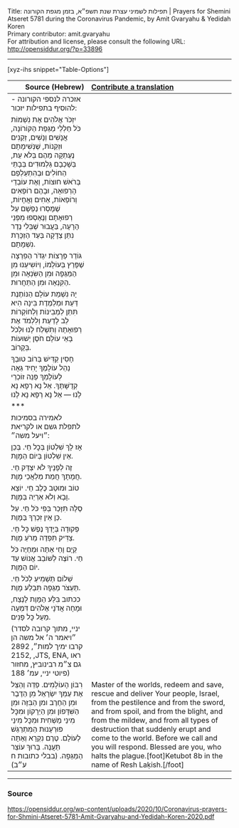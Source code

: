 <html>
<head></head>
<body>
Title: תפילות לשמיני עצרת שנת תשפ״א, בזמן מגפת הקורונה | Prayers for Shemini Atseret 5781 during the Coronavirus Pandemic, by Amit Gvaryahu & Yedidah Koren<br />
Primary contributor: amit.gvaryahu<br />
For attribution and license, please consult the following URL: <a href="http://opensiddur.org/?p=33896">http://opensiddur.org/?p=33896</a>
<p />
<hr />

[xyz-ihs snippet="Table-Options"]<table style="margin-left: auto; margin-right: auto;" class="draggable">
<thead><tr><th id="x" style="text-align: right;">Source (Hebrew)</th><th style="text-align: left;"><a href="/contributing/upload/">Contribute&nbsp;a&nbsp;translation</a></th></tr></thead>
<tbody>
<tr><td style="vertical-align:top;">
<div class="liturgy" lang="he">
<span class="instruction">אזכרה לנספי הקורונה - להוסיף בתפילות יזכור:</span>
</span></div></td>
 
<td style="vertical-align:top;">
<div class="english" lang="en">

</div></td></tr>


<tr><td style="vertical-align:top;">
<div class="liturgy" lang="he">
יִזְכֹּר אֱלֹהִים אֶת נִשְׁמוֹת כֹּל חַלְלֵי מַגֵּפַת הַקּוֹרוֹנָה, אֲנָשִׁים וְנָשִׁים, זְקֵנִים וּזְקֵנוֹת, שֶׁנְּשִׁימָתָם נֶעֶתְקָה מֵהֶם בְּלֹא עֵת, בְּשָׁכְבָם גַּלְמוּדִים בְּבָתֵּי הַחוֹלִים וּבְהִתְעַלְפַם בְּרֹאשׁ חוּצוֹת, וְאֶת עוֹבְדֵי הָרְפוּאָה, וּבָהֶם רוֹפְאִים וְרוֹפְאוֹת, אַחִים וְאֲחָיוֹת, שֶׁמָּסְרוּ נַפְשָׁם עַל רְפוּאָתָם וְנֶאֶסְפוּ מִפְּנֵי הָרָעָה, בַּעֲבוּר שֶׁבְּלִי נֶדֶר נִתֵּן צְדָקָה בְּעַד הַזְכָּרַת נִשְׁמָתָם.
</span></div></td>
 
<td style="vertical-align:top;">
<div class="english" lang="en">

</div></td></tr>


<tr><td style="vertical-align:top;">
<div class="liturgy" lang="he">
גּוֹדֵר פְּרָצוֹת יִגְדֹּר הַפִרְצָה שֶׁפָּרַץ בְּעוֹלָמוֹ, וְיוֹשִיעֵנוּ מִן הַמַּגֵּפָה וּמִן הַשִּׂנְאָה וּמִן הַקִּנְאָה וּמִן הַתַּחֲרוּת. 
</span></div></td>
 
<td style="vertical-align:top;">
<div class="english" lang="en">

</div></td></tr>


<tr><td style="vertical-align:top;">
<div class="liturgy" lang="he">
יָהּ נִשְׁמַת עוֹלָם הַנּוֹתֶנֶת דַּעַת וּמְלַמֶּדֶת בִּינָה הִיא תִּתֵּן לַמְּבִינוֹת וְלַחוֹקְרוֹת לֵב לָדַעַת וְלִלְמֹד אֶת רְפוּאָתָהּ וְתִשְׁלַח לָנוּ וּלְכֹל בָּאֵי עוֹלָם חֹסֶן יְשׁוּעוֹת בְּקָרוֹב.
</span></div></td>
 
<td style="vertical-align:top;">
<div class="english" lang="en">

</div></td></tr>


<tr><td style="vertical-align:top;">
<div class="liturgy" lang="he">
חָסִין קַדִּישׁ בְּרוֹב טוּבְךָ נַהֵל עוֹלָמֶךָ יָחִיד גֵּאָה לְעוֹלָמְךָ פְּנֵה זוֹכְרֵי קְדֻשָּׁתֶּךָ. 
אֵל נָא רְפָא נָא לָנוּ — אֵל נָא רְפָא נָא לָנוּ
</span></div></td>
 
<td style="vertical-align:top;">
<div class="english" lang="en">

</div></td></tr>


<tr><td style="vertical-align:top;">
<div class="liturgy" lang="he">
***
</span></div></td>
 
<td style="vertical-align:top;">
<div class="english" lang="en">

</div></td></tr>


<tr><td style="vertical-align:top;">
<div class="liturgy" lang="he">
<span class="instruction">לאמירה בסמיכות לתפלת גשם או לקריאת ״ויעל משה״:</span>
</span></div></td>
 
<td style="vertical-align:top;">
<div class="english" lang="en">

</div></td></tr>


<tr><td style="vertical-align:top;">
<div class="liturgy" lang="he">
אָז לָךְ שִׁלְטוֹן בְּכׇל חַי. 
בְּכֵן אֵין שִׁלְטוֹן בְּיוֹם הַמָּוֶת. 
</span></div></td>
 
<td style="vertical-align:top;">
<div class="english" lang="en">

</div></td></tr>


<tr><td style="vertical-align:top;">
<div class="liturgy" lang="he">
זֶה לְפָנֶיךָ לֹא יִצְדַּק חַי. 
חֲמָתָךְ חֲמַת מַלְאֲכֵי מָוֶת. 
</span></div></td>
 
<td style="vertical-align:top;">
<div class="english" lang="en">

</div></td></tr>


<tr><td style="vertical-align:top;">
<div class="liturgy" lang="he">
טוֹב וּמוּטַב כֶּלֶב חַי. 
יוֹצֵא וָבָא וְלֹא אַרְיֵה בַּמָּוֶת. 
</span></div></td>
 
<td style="vertical-align:top;">
<div class="english" lang="en">

</div></td></tr>


<tr><td style="vertical-align:top;">
<div class="liturgy" lang="he">
סֶלָה תִּזָּכֵר בְּפִי כֹּל חַי. 
עַל כֵּן אֵין זִכְרְךָ בַּמָּוֶת. 
</span></div></td>
 
<td style="vertical-align:top;">
<div class="english" lang="en">

</div></td></tr>


<tr><td style="vertical-align:top;">
<div class="liturgy" lang="he">
פְּקוּדָה בְּיָדְךָ נֶפֶשׁ כׇּל חָי. 
צַדִּיק תִּפְדֶּה מֵרֹעַ מָוֶת. 
</span></div></td>
 
<td style="vertical-align:top;">
<div class="english" lang="en">

</div></td></tr>


<tr><td style="vertical-align:top;">
<div class="liturgy" lang="he">
קַיָם וָחַי אַתָּה וּמְחַיֶּה כֹּל חַי. 
רוֹצֶה לְשׁוֹבֵב אֱנוֹשׁ עַד יוֹם הַמָּוֶת. 
</span></div></td>
 
<td style="vertical-align:top;">
<div class="english" lang="en">

</div></td></tr>


<tr><td style="vertical-align:top;">
<div class="liturgy" lang="he">
שְׁלוֹם תַּשְׁמִיעַ לְכֹל חַי. 
תַּעְצֹר מַגֵּפָה תִּבְלַע מָוֶת.
</span></div></td>
 
<td style="vertical-align:top;">
<div class="english" lang="en">

</div></td></tr>


<tr><td style="vertical-align:top;">
<div class="liturgy" lang="he">
ככתוב בִּלַּע הַמָּוֶת לָנֶצַח, וּמָחָה אֲדֹנָי אֶלֹהִים דִּמְעָה מֵעַל כׇּל פָּנִים.
</span></div></td>
 
<td style="vertical-align:top;">
<div class="english" lang="en">

</div></td></tr>


<tr><td style="vertical-align:top;">
<div class="liturgy" lang="he">
<span class="citation">(יניי, מתוך קרובה לסדר ״ויאמר ה׳ אל משה הן קרבו ימיך למות״, 2892 ,2152 ,JTS, ENA, ראו גם צ״מ רבינוביץ, מחזור פיוטי יניי, עמ׳ 188)</span>
</span></div></td>
 
<td style="vertical-align:top;">
<div class="english" lang="en">

</div></td></tr>


<tr><td style="vertical-align:top;">
<div class="liturgy" lang="he">
רִבּוֹן הָעוֹלָמִים.
פְדֵה וְהַצֵּל אֶת עַמְּךָ יִשְׂרָאֵל 
מִן הַדֶּבֶר וּמִן הַחֶרֶב 
ומן הַבִּזָּה וּמִן הַשִּׁדָּפוֹן וּמִן הַיֵרָקוֹן 
וּמִכׇּל מִינֵי מַשְׁחִית וּמִכׇּל מִינֵי פּוּרְעָנוּת הַמִּתְרַגֵּשׁ לְעוֹלָם. 
טֶרֶם נִקְרָא וְאַתָּה תַּעֲנֶה. 
בָּרוּךְ עוֹצֵר הַמַּגֵּפָה. <span class="citation">(בבלי כתובות ח ע״ב)</span>
</span></div></td>
 
<td style="vertical-align:top;">
<div class="english" lang="en">
Master of the worlds, 
redeem and save, rescue and deliver Your people, Israel, 
from the pestilence and from the sword, 
and from spoil, and from the blight, and from the mildew, 
and from all types of destruction that suddenly erupt and come to the world. 
Before we call and you will respond. 
Blessed are you, who halts the plague.[foot]Ketubot 8b in the name of Resh Laḳish.[/foot]
</div></td></tr>
</tbody></table>

<hr />

<h3>Source</h3>

https://opensiddur.org/wp-content/uploads/2020/10/Coronavirus-prayers-for-Shmini-Atseret-5781-Amit-Gvaryahu-and-Yedidah-Koren-2020.pdf
</body>
</html>